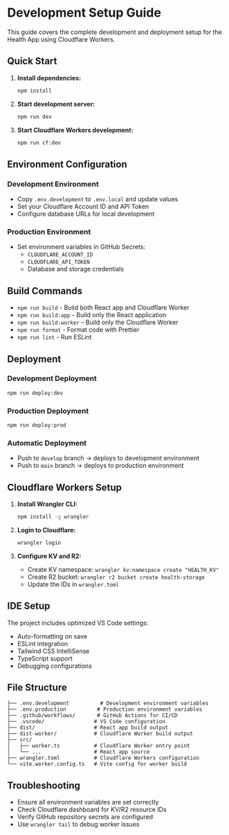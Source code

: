 # Development Setup Guide

This guide covers the complete development and deployment setup for the Health App using Cloudflare Workers.

## Quick Start

1. **Install dependencies:**

   ```bash
   npm install
   ```

2. **Start development server:**

   ```bash
   npm run dev
   ```

3. **Start Cloudflare Workers development:**
   ```bash
   npm run cf:dev
   ```

## Environment Configuration

### Development Environment

- Copy `.env.development` to `.env.local` and update values
- Set your Cloudflare Account ID and API Token
- Configure database URLs for local development

### Production Environment

- Set environment variables in GitHub Secrets:
  - `CLOUDFLARE_ACCOUNT_ID`
  - `CLOUDFLARE_API_TOKEN`
  - Database and storage credentials

## Build Commands

- `npm run build` - Build both React app and Cloudflare Worker
- `npm run build:app` - Build only the React application
- `npm run build:worker` - Build only the Cloudflare Worker
- `npm run format` - Format code with Prettier
- `npm run lint` - Run ESLint

## Deployment

### Development Deployment

```bash
npm run deploy:dev
```

### Production Deployment

```bash
npm run deploy:prod
```

### Automatic Deployment

- Push to `develop` branch → deploys to development environment
- Push to `main` branch → deploys to production environment

## Cloudflare Workers Setup

1. **Install Wrangler CLI:**

   ```bash
   npm install -g wrangler
   ```

2. **Login to Cloudflare:**

   ```bash
   wrangler login
   ```

3. **Configure KV and R2:**
   - Create KV namespace: `wrangler kv:namespace create "HEALTH_KV"`
   - Create R2 bucket: `wrangler r2 bucket create health-storage`
   - Update the IDs in `wrangler.toml`

## IDE Setup

The project includes optimized VS Code settings:

- Auto-formatting on save
- ESLint integration
- Tailwind CSS IntelliSense
- TypeScript support
- Debugging configurations

## File Structure

```
├── .env.development          # Development environment variables
├── .env.production          # Production environment variables
├── .github/workflows/       # GitHub Actions for CI/CD
├── .vscode/                # VS Code configuration
├── dist/                   # React app build output
├── dist-worker/            # Cloudflare Worker build output
├── src/
│   ├── worker.ts           # Cloudflare Worker entry point
│   └── ...                 # React app source
├── wrangler.toml           # Cloudflare Workers configuration
└── vite.worker.config.ts   # Vite config for worker build
```

## Troubleshooting

- Ensure all environment variables are set correctly
- Check Cloudflare dashboard for KV/R2 resource IDs
- Verify GitHub repository secrets are configured
- Use `wrangler tail` to debug worker issues
